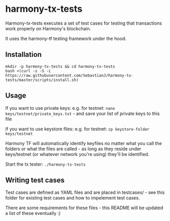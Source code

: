 # harmony-tx-tests
Harmony-tx-tests executes a set of test cases for testing that transactions work properly on Harmony's blockchain.

It uses the harmony-tf testing framework under the hood.

## Installation

```
mkdir -p harmony-tx-tests && cd harmony-tx-tests
bash <(curl -s -S -L https://raw.githubusercontent.com/SebastianJ/harmony-tx-tests/master/scripts/install.sh)
```

## Usage
If you want to use private keys:
e.g. for testnet: `nano keys/testnet/private_keys.txt` - and save your list of private keys to this file

If you want to use keystore files:
e.g. for testnet: `cp keystore-folder keys/testnet`

Harmony TF will automatically identify keyfiles no matter what you call the folders or what the files are called - as long as they reside under keys/testnet (or whatever network you're using) they'll be identified.

Start the tx tester:
`./harmony-tx-tests`

## Writing test cases
Test cases are defined as YAML files and are placed in testcases/ - see this folder for existing test cases and how to impelement test cases.

There are some requirements for these files - this README will be updated a list of these eventually :)
